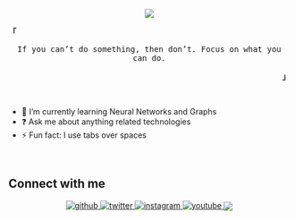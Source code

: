 <p align="center">
<img src="http://readme-typing-svg.herokuapp.com/?size=30&color=ABE9B3&center=true&vCenter=true&lines=>%20ESkopp" />
 </p>

<p align="left"><b><samp>「</samp></b></p>
<p align='center'>
<samp>
   If you can’t do something, then don’t. Focus on what you can do. <br>
  </samp>
</p>
<p align="right"><b><samp>」</samp></b></p>
<br>

- 🌱 I’m currently learning Neural Networks and Graphs
- ❓ Ask me about anything related technologies
- ⚡ Fun fact: I use tabs over spaces

<br/>

## Connect with me

<div align="center">
<a href="https://github.com/eskopp" target="_blank">
<img src=https://img.shields.io/badge/github-%2324292e.svg?&style=for-the-badge&logo=github&logoColor=white alt=github style="margin-bottom: 5px;" />
</a>
<a href="https://twitter.com/erikskopp" target="_blank">
<img src=https://img.shields.io/badge/twitter-%2300acee.svg?&style=for-the-badge&logo=twitter&logoColor=white alt=twitter style="margin-bottom: 5px;" />
</a>
<a href="https://instagram.com/eskopp98" target="_blank">
<img src=https://img.shields.io/badge/instagram-%23000000.svg?&style=for-the-badge&logo=instagram&logoColor=white alt=instagram style="margin-bottom: 5px;" />
</a>
<!---
<a href="https://stackoverflow.com/users/19094271/eskopp" target="_blank"><img src=https://img.shields.io/badge/stackoverflow-%23F28032.svg?&style=for-the-badge&logo=stackoverflow&logoColor=white alt=stackoverflow style="margin-bottom: 5px;" />
</a> 
--->
<a href="https://www.youtube.com/@erikskopp" target="_blank">
<img src=https://img.shields.io/badge/youtube-%23EE4831.svg?&style=for-the-badge&logo=youtube&logoColor=white alt=youtube style="margin-bottom: 5px;" />
</a>  
<img src="https://komarev.com/ghpvc/?username=eskopp&&style=flat-square" align="center" />
</div>  
